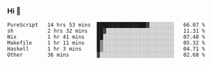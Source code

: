 ### Hi 👋

<!--START_SECTION:waka-->

```text
PureScript   14 hrs 53 mins  ████████████████▓░░░░░░░░   66.07 %
sh           2 hrs 32 mins   ██▓░░░░░░░░░░░░░░░░░░░░░░   11.31 %
Nix          1 hr 41 mins    ██░░░░░░░░░░░░░░░░░░░░░░░   07.48 %
Makefile     1 hr 11 mins    █▒░░░░░░░░░░░░░░░░░░░░░░░   05.32 %
Haskell      1 hr 3 mins     █▒░░░░░░░░░░░░░░░░░░░░░░░   04.71 %
Other        36 mins         ▓░░░░░░░░░░░░░░░░░░░░░░░░   02.68 %
```

<!--END_SECTION:waka-->
